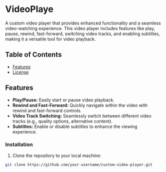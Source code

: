 # VideoPlaye

A custom video player that provides enhanced functionality and a seamless video-watching experience. 
This video player includes features like play, pause, rewind, fast-forward, switching video tracks, and enabling subtitles, making it a versatile tool for video playback.

## Table of Contents

- [Features](#features)
- [License](#license)

## Features

- **Play/Pause:** Easily start or pause video playback.
- **Rewind and Fast-Forward:** Quickly navigate within the video with rewind and fast-forward controls.
- **Video Track Switching:** Seamlessly switch between different video tracks (e.g., quality options, alternative content).
- **Subtitles:** Enable or disable subtitles to enhance the viewing experience.

### Installation

1. Clone the repository to your local machine:

```bash
git clone https://github.com/your-username/custom-video-player.git
